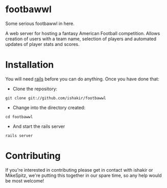 footbawwl
=========

Some serious footbawwl in here.

A web server for hosting a fantasy American Football competition. Allows creation of users with a team name, selection of players and automated updates of player stats and scores.

Installation
============

You will need [rails](http://rubyonrails.org/download) before you can do anything. Once you have done that:

- Clone the repository:

```git clone git://github.com/ishakir/footbawwl```

- Change into the directory created:

```cd footbawwl```

- And start the rails server

```rails server```

Contributing
============

If you're interested in contributing please get in contact with ishakir or MikeSpitz, we're putting this together in our spare time, so any help would be most welcome!

    
